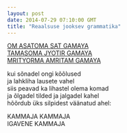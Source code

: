 ```yaml
---
layout: post
date: 2014-07-29 07:10:00 GMT
title: "Reaalsuse jooksev grammatika"
---
```

<p><a href="http://vimeo.com/47701878"><span>OM ASATOMA SAT GAMAYA<br /></span><span>TAMASOMA JYOTIR GAMAYA<br /></span>MRITYORMA AMRITAM GAMAYA</a></p>
<p><span>kui s&otilde;nadel ongi k&otilde;&otilde;lused<br /></span>ja lahkliha lausete vahel<br />siis peavad ka lihastel olema komad<br />ja &otilde;lgadel tilded ja jalgadel kahel<br />h&otilde;&otilde;rdub &uuml;ks silpidest v&auml;&auml;natud ahel:</p>
<p><span>KAMMAJA KAMMAJA<br /></span>IGAVENE KAMMAJA</p>
<p><span>&nbsp;</span></p>